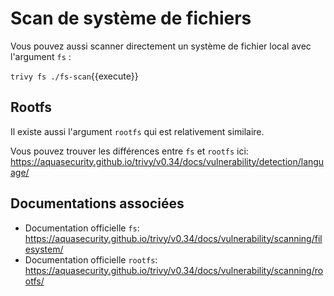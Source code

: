 # Scan de système de fichiers

Vous pouvez aussi scanner directement un système de fichier local avec l'argument `fs` :

`trivy fs ./fs-scan`{{execute}}

## Rootfs

Il existe aussi l'argument `rootfs` qui est relativement similaire.

Vous pouvez trouver les différences entre `fs` et `rootfs` ici: https://aquasecurity.github.io/trivy/v0.34/docs/vulnerability/detection/language/

## Documentations associées

- Documentation officielle `fs`: https://aquasecurity.github.io/trivy/v0.34/docs/vulnerability/scanning/filesystem/
- Documentation officielle `rootfs`: https://aquasecurity.github.io/trivy/v0.34/docs/vulnerability/scanning/rootfs/

